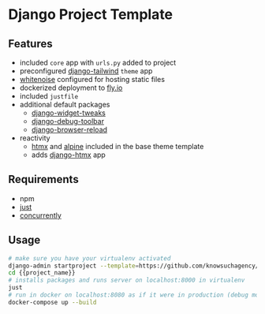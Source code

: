 # Django Project Template

## Features
* included `core` app with `urls.py` added to project
* preconfigured [django-tailwind](https://django-tailwind.readthedocs.io/en/latest/index.html) `theme` app
* [whitenoise](https://whitenoise.evans.io/en/latest/) configured for hosting static files
* dockerized deployment to [fly.io](https://fly.io/)
* included `justfile`
* additional default packages
    * [django-widget-tweaks](https://pypi.org/project/django-widget-tweaks/)
    * [django-debug-toolbar](https://pypi.org/project/django-debug-toolbar/)
    * [django-browser-reload](https://pypi.org/project/django-browser-reload/)
* reactivity
  * [htmx](https://htmx.org/) and [alpine](https://alpinejs.dev/) included in the base theme template
  * adds [django-htmx](https://django-htmx.readthedocs.io/en/latest/middleware.html#django_htmx.middleware.HtmxMiddleware) app

## Requirements

* npm
* [just](https://github.com/casey/just)
* [concurrently](https://www.npmjs.com/package/concurrently)

## Usage

```bash
# make sure you have your virtualenv activated
django-admin startproject --template=https://github.com/knowsuchagency/django-template/archive/main.zip {{project_name}}
cd {{project_name}}
# installs packages and runs server on localhost:8000 in virtualenv
just
# run in docker on localhost:8080 as if it were in production (debug mode off)
docker-compose up --build
```
